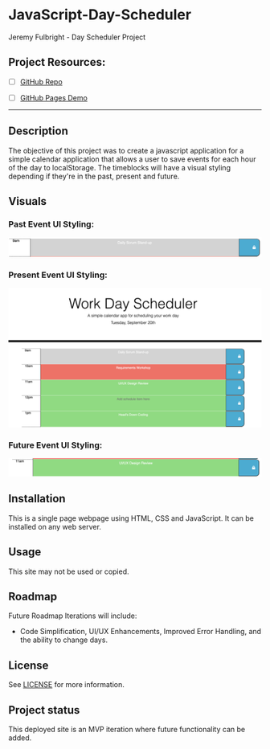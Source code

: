 # JavaScript-Day-Scheduler
Jeremy Fulbright - Day Scheduler Project

## Project Resources:

- [ ] [GitHub Repo](https://github.com/jfulbright/JavaScript-Day-Scheduler)
- [ ] [GitHub Pages Demo](https://jfulbright.github.io/JavaScript-Day-Scheduler/)


***



## Description
The objective of this project was to create a javascript application for a simple calendar application that allows a user to save events for each hour of the day to localStorage. The timeblocks will have a visual styling depending if they're in the past, present and future. 


## Visuals
### Past Event UI Styling: 

![uiz UI](assets/images/JavaScriptSchedule-Past.png "Past Events")

### Present Event  UI Styling:

![Quiz UI](assets/images/JavaScriptSchedule-Present.png "Present Events")

### Future Event UI Styling:

![uiz UI](assets/images/JavaScriptSchedule-Future.png "Future Events")


## Installation
This is a single page webpage using HTML, CSS and JavaScript. It can be installed on any web server.

## Usage
This site may not be used or copied.

## Roadmap
Future Roadmap Iterations will include:
* Code Simplification, UI/UX Enhancements, Improved Error Handling, and the ability to change days.


## License
See  [LICENSE](LICENSE "LICENSE") for more information.

## Project status
This deployed site is an MVP iteration where future functionality can be added. 
